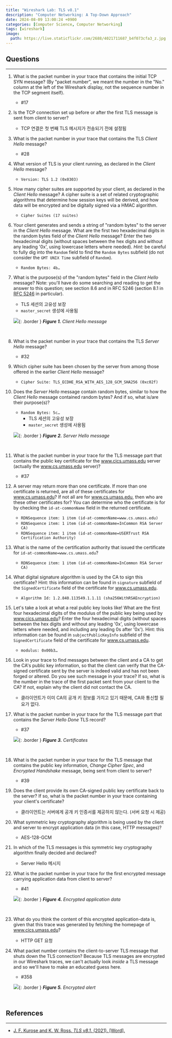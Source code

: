 ```yaml
---
title: "Wireshark Lab: TLS v8.1"
description: "Computer Networking: A Top-Down Approach"
date: 2024-08-09 13:00:24 +0900
categories: [Computer Science, Computer Networking]
tags: [wireshark]
image:
  path: https://live.staticflickr.com/2688/4021711687_b4f073cfa3_z.jpg
---
```


## Questions

---

1. What is the packet number in your trace that contains the initial TCP SYN message? (By "packet number", we meant the number in the "No." column at the left of the Wireshark display, not the sequence number in the TCP segment itself).
   - #17

2. Is the TCP connection set up before or after the first TLS message is sent from client to server?
   - TCP 연결은 첫 번째 TLS 메시지가 전송되기 전에 설정됨

3. What is the packet number in your trace that contains the TLS _Client Hello_ message?
   - #28

4. What version of TLS is your client running, as declared in the _Client Hello_ message?
   - `Version: TLS 1.2 (0x0303)`

5. How many cipher suites are supported by your client, as declared in the _Client Hello_ message? A cipher suite is a set of related cryptographic algorithms that determine how session keys will be derived, and how data will be encrypted and be digitally signed via a HMAC algorithm.
   - `Cipher Suites (17 suites)`

6. Your client generates and sends a string of "random bytes" to the server in the _Client Hello_ message. What are the first two hexadecimal digits in the random bytes field of the _Client Hello_ message? Enter the two hexadecimal digits (without spaces between the hex digits and without any leading '0x', using lowercase letters where needed). _Hint:_ be careful to fully dig into the `Random` field to find the `Random Bytes` subfield (do not consider the `GMT UNIX Time` subfield of `Random`).
   - `Random Bytes: 4b…`

7. What is the purpose(s) of the "random bytes" field in the _Client Hello_ message? Note: you'll have do some searching and reading to get the answer to this question; see section 8.6 and in RFC 5246 (section 8.1 in [RFC 5246](https://www.rfc-editor.org/rfc/rfc5246.html) in particular).
   - TLS 세션의 고유성 보장
   - `master_secret` 생성에 사용됨

   ![](/posts/20240809/client-hello.png){: .border }
   _**Figure 1.** Client Hello message_

   <br>

8. What is the packet number in your trace that contains the TLS _Server Hello_ message?
   - #32

9. Which cipher suite has been chosen by the server from among those offered in the earlier _Client Hello_ message?
   - `Cipher Suite: TLS_ECDHE_RSA_WITH_AES_128_GCM_SHA256 (0xc02f)`

10. Does the _Server Hello_ message contain random bytes, similar to how the _Client Hello_ message contained random bytes? And if so, what is/are their purpose(s)?
    - `Random Bytes: 5c…`
      - TLS 세션의 고유성 보장
      - `master_secret` 생성에 사용됨

    ![](/posts/20240809/server-hello.png){: .border }
    _**Figure 2.** Server Hello message_

    <br>

11. What is the packet number in your trace for the TLS message part that contains the public key certificate for the www.cics.umass.edu server (actually the www.cs.umass.edu server)?
    - #37

12. A server may return more than one certificate. If more than one certificate is returned, are all of these certificates for www.cs.umass.edu? If not all are for www.cs.umass.edu, then who are these other certificates for? You can determine who the certificate is for by checking the `id-at-commonName` field in the returned certificate.
    - `RDNSequence item: 1 item (id-at-commonName=www.cs.umass.edu)`
    - `RDNSequence item: 1 item (id-at-commonName=InCommon RSA Server CA)`
    - `RDNSequence item: 1 item (id-at-commonName=USERTrust RSA Certification Authority)`

13. What is the name of the certification authority that issued the certificate for `id-at-commonName=www.cs.umass.edu`?
    - `RDNSequence item: 1 item (id-at-commonName=InCommon RSA Server CA)`

14. What digital signature algorithm is used by the CA to sign this certificate? Hint: this information can be found in `signature` subfield of the `SignedCertificate` field of the certificate for www.cs.umass.edu.
    - `Algorithm Id: 1.2.840.113549.1.1.11 (sha256WithRSAEncryption)`

15. Let's take a look at what a real public key looks like! What are the first four hexadecimal digits of the modulus of the public key being used by www.cics.umass.edu? Enter the four hexadecimal digits (without spaces between the hex digits and without any leading '0x', using lowercase letters where needed, and including any leading 0s after '0x'). Hint: this information can be found in `subjectPublicKeyInfo` subfield of the `SignedCertificate` field of the certificate for www.cs.umass.edu.
    - `modulus: 0x00b3…`

16. Look in your trace to find messages between the client and a CA to get the CA's public key information, so that the client can verify that the CA-signed certificate sent by the server is indeed valid and has not been forged or altered. Do you see such message in your trace? If so, what is the number in the trace of the first packet sent from your client to the CA? If not, explain why the client did not contact the CA.
    - 클라이언트가 이미 CA의 공개 키 정보를 가지고 있기 때문에, CA와 통신할 필요가 없다.

17. What is the packet number in your trace for the TLS message part that contains the _Server Hello Done_ TLS record?
    - #37

    ![](/posts/20240809/certificates.png){: .border }
    _**Figure 3.** Certificates_

    <br>

18. What is the packet number in your trace for the TLS message that contains the public key information, _Change Cipher Spec_, and _Encrypted Handshake_ message, being sent from client to server?
    - #39

19. Does the client provide its own CA-signed public key certificate back to the server? If so, what is the packet number in your trace containing your client's certificate?
    - 클라이언트는 서버에게 공개 키 인증서를 제공하지 않는다. (서버 요청 시 제공)

20. What symmetric key cryptography algorithm is being used by the client and server to encrypt application data (in this case, HTTP messages)?
    - AES-128-GCM

21. In which of the TLS messages is this symmetric key cryptography algorithm finally decided and declared?
    - Server Hello 메시지

22. What is the packet number in your trace for the first encrypted message carrying application data from client to server?
    - #41

    ![](/posts/20240809/application-data.png){: .border }
    _**Figure 4.** Encrypted application data_

    <br>

23. What do you think the content of this encrypted application-data is, given that this trace was generated by fetching the homepage of www.cics.umass.edu?
    - HTTP GET 요청

24. What packet number contains the client-to-server TLS message that shuts down the TLS connection? Because TLS messages are encrypted in our Wireshark traces, we can't actually look _inside_ a TLS message and so we'll have to make an educated guess here.
    - #358

    ![](/posts/20240809/alert.png){: .border }
    _**Figure 5.** Encrypted alert_

    <br>

## References

---

- [J. F. Kurose and K. W. Ross. _TLS v8.1_. (2021). [Word].](https://www-net.cs.umass.edu/wireshark-labs/Wireshark_TLS_v8.1.doc)
